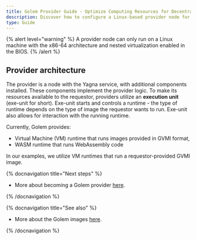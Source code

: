 ```yaml
---
title: Golem Provider Guide - Optimize Computing Resources for Decentralized Networks
description: Discover how to configure a Linux-based provider node for the Golem network, harnessing exe-units for VM and WASM runtimes to contribute computing power.
type: Guide
---
```


{% alert level="warning" %}
A provider node can only run on a Linux machine with the x86-64 architecture and nested virtualization enabled in the BIOS.
{% /alert %}

## Provider architecture

The provider is a node with the Yagna service, with additional components installed. These components implement the provider logic.
To make its resources available to the requestor, providers utilize an **execution unit** (exe-unit for short). Exe-unit starts and controls a runtime - the type of runtime depends on the type of image the requestor wants to run. Exe-unit also allows for interaction with the running runtime.

Currently, Golem provides:

- Virtual Machine (VM) runtime that runs images provided in GVMI format,
- WASM runtime that runs WebAssembly code

In our examples, we utilize VM runtimes that run a requestor-provided GVMI image.

{% docnavigation title="Next steps" %}

- More about becoming a Golem provider [here](/docs/en/providers).

{% /docnavigation %}

{% docnavigation title="See also" %}

- More about the Golem images [here](/docs/en/creators/javascript/guides/golem-images).

{% /docnavigation %}
